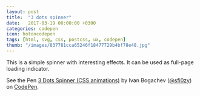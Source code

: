 ```yaml
---
layout: post
title:  "3 dots spinner"
date:   2017-03-19 00:00:00 +0300
categories: codepen
icon: hotoncodepen
tags: [html, svg, css, postcss, ux, codepen]
thumb: "/images/837781cca65246f18477729b4bf78e48.jpg"
---
```


This is a simple spinner with interesting effects. It can be used as full-page loading indicator.

<p data-height="427" data-theme-id="light" data-slug-hash="aJVGOd" data-default-tab="result" data-user="sfi0zy" data-embed-version="2" data-pen-title="3 Dots Spinner (CSS animations)" class="codepen">See the Pen <a href="https://codepen.io/sfi0zy/pen/aJVGOd/">3 Dots Spinner (CSS animations)</a> by Ivan Bogachev (<a href="http://codepen.io/sfi0zy">@sfi0zy</a>) on <a href="http://codepen.io">CodePen</a>.</p>
<script async src="https://production-assets.codepen.io/assets/embed/ei.js"></script>
